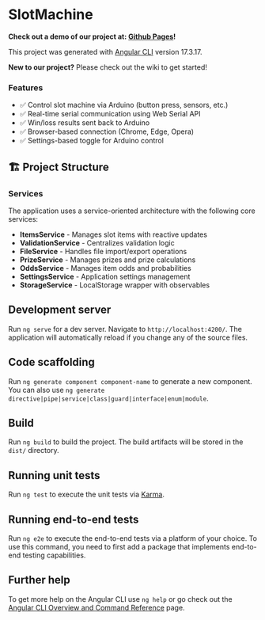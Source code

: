 # SlotMachine

**Check out a demo of our project at: [Github Pages](https://robinroeland.github.io/SlotMachine/)!**

This project was generated with [Angular CLI](https://github.com/angular/angular-cli) version 17.3.17.

**New to our project?** Please check out the wiki to get started!

### Features
- ✅ Control slot machine via Arduino (button press, sensors, etc.)
- ✅ Real-time serial communication using Web Serial API
- ✅ Win/loss results sent back to Arduino
- ✅ Browser-based connection (Chrome, Edge, Opera)
- ✅ Settings-based toggle for Arduino control

## 🏗️ Project Structure

### Services
The application uses a service-oriented architecture with the following core services:

- **ItemsService** - Manages slot items with reactive updates
- **ValidationService** - Centralizes validation logic
- **FileService** - Handles file import/export operations
- **PrizeService** - Manages prizes and prize calculations
- **OddsService** - Manages item odds and probabilities
- **SettingsService** - Application settings management
- **StorageService** - LocalStorage wrapper with observables

## Development server

Run `ng serve` for a dev server. Navigate to `http://localhost:4200/`. The application will automatically reload if you change any of the source files.

## Code scaffolding

Run `ng generate component component-name` to generate a new component. You can also use `ng generate directive|pipe|service|class|guard|interface|enum|module`.

## Build

Run `ng build` to build the project. The build artifacts will be stored in the `dist/` directory.

## Running unit tests

Run `ng test` to execute the unit tests via [Karma](https://karma-runner.github.io).

## Running end-to-end tests

Run `ng e2e` to execute the end-to-end tests via a platform of your choice. To use this command, you need to first add a package that implements end-to-end testing capabilities.

## Further help

To get more help on the Angular CLI use `ng help` or go check out the [Angular CLI Overview and Command Reference](https://angular.io/cli) page.
